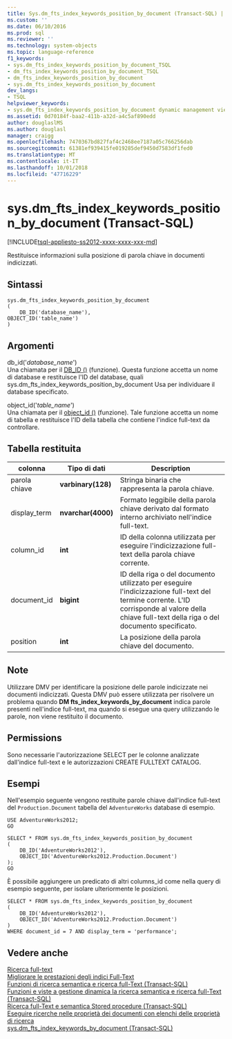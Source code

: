 ```yaml
---
title: Sys.dm_fts_index_keywords_position_by_document (Transact-SQL) | Microsoft Docs
ms.custom: ''
ms.date: 06/10/2016
ms.prod: sql
ms.reviewer: ''
ms.technology: system-objects
ms.topic: language-reference
f1_keywords:
- sys.dm_fts_index_keywords_position_by_document_TSQL
- dm_fts_index_keywords_position_by_document_TSQL
- dm_fts_index_keywords_position_by_document
- sys.dm_fts_index_keywords_position_by_document
dev_langs:
- TSQL
helpviewer_keywords:
- sys.dm_fts_index_keywords_position_by_document dynamic management view
ms.assetid: 0d70184f-baa2-411b-a32d-a4c5af890edd
author: douglaslMS
ms.author: douglasl
manager: craigg
ms.openlocfilehash: 7470367bd827faf4c2468ee7187a05c766256dab
ms.sourcegitcommit: 61381ef939415fe019285def9450d7583df1fed0
ms.translationtype: MT
ms.contentlocale: it-IT
ms.lasthandoff: 10/01/2018
ms.locfileid: "47716229"
---
```

# <a name="sysdmftsindexkeywordspositionbydocument-transact-sql"></a>sys.dm_fts_index_keywords_position_by_document (Transact-SQL)
[!INCLUDE[tsql-appliesto-ss2012-xxxx-xxxx-xxx-md](../../includes/tsql-appliesto-ss2012-xxxx-xxxx-xxx-md.md)]

  Restituisce informazioni sulla posizione di parola chiave in documenti indicizzati.  
  
## <a name="syntax"></a>Sintassi  
  
```  
sys.dm_fts_index_keywords_position_by_document  
(   
    DB_ID('database_name'),   
OBJECT_ID('table_name')   
)  
```  
  
## <a name="arguments"></a>Argomenti  
 db_id('*database_name*')  
 Una chiamata per il [DB_ID ()](../../t-sql/functions/db-id-transact-sql.md) (funzione). Questa funzione accetta un nome di database e restituisce l'ID del database, quali sys.dm_fts_index_keywords_position_by_document Usa per individuare il database specificato.  
  
 object_id('*table_name*')  
 Una chiamata per il [object_id ()](../../t-sql/functions/object-id-transact-sql.md) (funzione). Tale funzione accetta un nome di tabella e restituisce l'ID della tabella che contiene l'indice full-text da controllare.  
  
## <a name="table-returned"></a>Tabella restituita  
  
|colonna|Tipo di dati|Description|  
|------------|---------------|-----------------|  
|parola chiave|**varbinary(128)**|Stringa binaria che rappresenta la parola chiave.|  
|display_term|**nvarchar(4000)**|Formato leggibile della parola chiave derivato dal formato interno archiviato nell'indice full-text.|  
|column_id|**int**|ID della colonna utilizzata per eseguire l'indicizzazione full-text della parola chiave corrente.|  
|document_id|**bigint**|ID della riga o del documento utilizzato per eseguire l'indicizzazione full-text del termine corrente. L'ID corrisponde al valore della chiave full-text della riga o del documento specificato.|  
|position|**int**|La posizione della parola chiave del documento.|  
  
## <a name="remarks"></a>Note  
 Utilizzare DMV per identificare la posizione delle parole indicizzate nei documenti indicizzati. Questa DMV può essere utilizzata per risolvere un problema quando **DM fts_index_keywords_by_document** indica parole presenti nell'indice full-text, ma quando si esegue una query utilizzando le parole, non viene restituito il documento.  
  
## <a name="permissions"></a>Permissions  
 Sono necessarie l'autorizzazione SELECT per le colonne analizzate dall'indice full-text e le autorizzazioni CREATE FULLTEXT CATALOG.  
  
## <a name="examples"></a>Esempi  
 Nell'esempio seguente vengono restituite parole chiave dall'indice full-text del `Production.Document` tabella del `AdventureWorks` database di esempio.  
  
```  
USE AdventureWorks2012;  
GO   
  
SELECT * FROM sys.dm_fts_index_keywords_position_by_document  
(   
    DB_ID('AdventureWorks2012'),  
    OBJECT_ID('AdventureWorks2012.Production.Document')   
);   
GO  
```  
  
 È possibile aggiungere un predicato di altri columns_id come nella query di esempio seguente, per isolare ulteriormente le posizioni.  
  
```  
SELECT * FROM sys.dm_fts_index_keywords_position_by_document  
(   
    DB_ID('AdventureWorks2012'),  
    OBJECT_ID('AdventureWorks2012.Production.Document')   
)  
WHERE document_id = 7 AND display_term = 'performance';  
```  
  
## <a name="see-also"></a>Vedere anche  
 [Ricerca full-text](../../relational-databases/search/full-text-search.md)   
 [Migliorare le prestazioni degli indici Full-Text](../../relational-databases/search/improve-the-performance-of-full-text-indexes.md)   
 [Funzioni di ricerca semantica e ricerca full-Text &#40;Transact-SQL&#41;](../../relational-databases/system-functions/full-text-search-and-semantic-search-functions-transact-sql.md)   
 [Funzioni e viste a gestione dinamica la ricerca semantica e ricerca full-Text &#40;Transact-SQL&#41;](../../relational-databases/system-dynamic-management-views/full-text-and-semantic-search-dynamic-management-views-functions.md)   
 [Ricerca full-Text e semantica Stored procedure &#40;Transact-SQL&#41;](../../relational-databases/system-stored-procedures/full-text-search-and-semantic-search-stored-procedures-transact-sql.md)   
 [Eseguire ricerche nelle proprietà dei documenti con elenchi delle proprietà di ricerca](../../relational-databases/search/search-document-properties-with-search-property-lists.md)   
 [sys.dm_fts_index_keywords_by_document &#40;Transact-SQL&#41;](../../relational-databases/system-dynamic-management-views/sys-dm-fts-index-keywords-by-document-transact-sql.md)  
  
  
